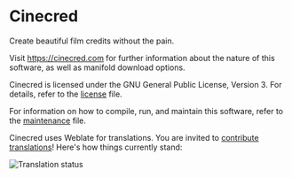 Cinecred
========

Create beautiful film credits without the pain.

Visit https://cinecred.com for further information about the nature of this
software, as well as manifold download options.

Cinecred is licensed under the GNU General Public License, Version 3. For
details, refer to the [license](LICENSE) file.

For information on how to compile, run, and maintain this software, refer to the
[maintenance](MAINTENANCE.md) file.

Cinecred uses Weblate for translations. You are invited to
[contribute translations](https://hosted.weblate.org/engage/cinecred/)!
Here's how things currently stand:

![Translation status](https://hosted.weblate.org/widgets/cinecred/-/multi-auto.svg)
